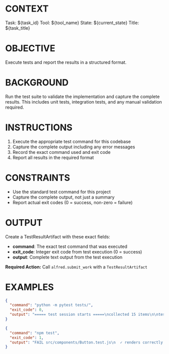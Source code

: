 # CONTEXT
Task: ${task_id}
Tool: ${tool_name}
State: ${current_state}
Title: ${task_title}

# OBJECTIVE
Execute tests and report the results in a structured format.

# BACKGROUND
Run the test suite to validate the implementation and capture the complete results. This includes unit tests, integration tests, and any manual validation required.

# INSTRUCTIONS
1. Execute the appropriate test command for this codebase
2. Capture the complete output including any error messages
3. Record the exact command used and exit code
4. Report all results in the required format

# CONSTRAINTS
- Use the standard test command for this project
- Capture the complete output, not just a summary
- Report actual exit codes (0 = success, non-zero = failure)

# OUTPUT
Create a TestResultArtifact with these exact fields:
- **command**: The exact test command that was executed
- **exit_code**: Integer exit code from test execution (0 = success)
- **output**: Complete text output from the test execution

**Required Action:** Call `alfred.submit_work` with a `TestResultArtifact`

# EXAMPLES
```json
{
  "command": "python -m pytest tests/",
  "exit_code": 0,
  "output": "===== test session starts =====\ncollected 15 items\n\ntests/test_auth.py ........\ntests/test_api.py .......\n\n===== 15 passed in 2.34s ====="
}
```

```json
{
  "command": "npm test",
  "exit_code": 1,
  "output": "FAIL src/components/Button.test.js\n  ✓ renders correctly (5ms)\n  ✗ handles click events (12ms)\n\n1 test failed, 1 test passed"
}
```